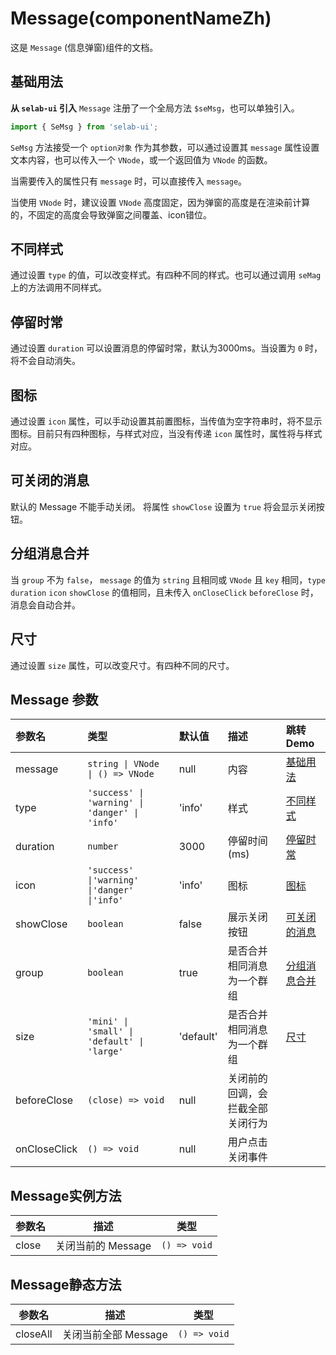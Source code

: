 # Message(componentNameZh)

这是 `Message` (信息弹窗)组件的文档。
## 基础用法
**从 `selab-ui` 引入**
`Message` 注册了一个全局方法 `$seMsg`，也可以单独引入。

```js
import { SeMsg } from 'selab-ui';
```
`SeMsg` 方法接受一个 `option对象` 作为其参数，可以通过设置其 `message` 属性设置文本内容，也可以传入一个 `VNode`，或一个返回值为 `VNode` 的函数。

当需要传入的属性只有 `message` 时，可以直接传入 `message`。

当使用 `VNode` 时，建议设置 `VNode` 高度固定，因为弹窗的高度是在渲染前计算的，不固定的高度会导致弹窗之间覆盖、icon错位。
<preview path="../../demos/message/messageBase.vue" title="基本使用" description=" "></preview>

## 不同样式
通过设置 `type` 的值，可以改变样式。有四种不同的样式。也可以通过调用 `seMag` 上的方法调用不同样式。 
<preview path="../../demos/message/messageType.vue" title="基本使用" description=" "></preview>

## 停留时常
通过设置 `duration` 可以设置消息的停留时常，默认为3000ms。当设置为 `0` 时，将不会自动消失。
<preview path="../../demos/message/messageDuration.vue" title="基本使用" description=" "></preview>

## 图标
通过设置 `icon` 属性，可以手动设置其前置图标，当传值为空字符串时，将不显示图标。目前只有四种图标，与样式对应，当没有传递 `icon` 属性时，属性将与样式对应。
<preview path="../../demos/message/messageIcon.vue" title="基本使用" description=" "></preview>

## 可关闭的消息
默认的 Message 不能手动关闭。 将属性 `showClose` 设置为 `true` 将会显示关闭按钮。
<preview path="../../demos/message/messageShowClose.vue" title="基本使用" description=" "></preview>

## 分组消息合并
当 `group` 不为 `false`， `message` 的值为 `string` 且相同或 `VNode` 且 `key` 相同，`type` `duration` `icon` `showClose` 的值相同，且未传入 `onCloseClick` `beforeClose` 时，消息会自动合并。
<preview path="../../demos/message/messageGroup.vue" title="基本使用" description=" "></preview>

## 尺寸
通过设置 `size` 属性，可以改变尺寸。有四种不同的尺寸。
<preview path="../../demos/message/messageSize.vue" title="基本使用" description=" "></preview>


<!-- ## Message的基础配置 -->

## Message 参数

| 参数名       | 类型                                           | 默认值 | 描述                             | 跳转 Demo |
| :----------- | :--------------------------------------------- | :-------- | :------------------------------- | :-------- |
| message      | `string \| VNode \| () => VNode`               | null      | 内容                             |[基础用法](#基础用法)|
| type         | `'success' \| 'warning' \| 'danger' \| 'info'` | 'info'    | 样式                             |[不同样式](#不同样式)|
| duration     | `number`                                       | 3000      | 停留时间(ms)                     |[停留时常](#停留时常)|
| icon         | `'success' \|'warning' \|'danger' \|'info'`    | 'info'    | 图标                             |[图标](#图标)|
| showClose    | `boolean`                                      | false     | 展示关闭按钮                     |[可关闭的消息](#可关闭的消息)|
| group        | `boolean`                                      | true      | 是否合并相同消息为一个群组       |[分组消息合并](#分组消息合并)|
| size         | `'mini' \| 'small' \| 'default' \| 'large'`    | 'default' | 是否合并相同消息为一个群组       |[尺寸](#尺寸)|
| beforeClose  | `(close) => void`                              | null      | 关闭前的回调，会拦截全部关闭行为 |           |
| onCloseClick | `() => void`                                   | null      | 用户点击关闭事件                 |           |


## Message实例方法
| 参数名 | 描述 | 类型 |
| ------ | ---- | --------- |
| close  | 关闭当前的 Message | `() => void` |

## Message静态方法
| 参数名 | 描述 | 类型 |
| ------ | ---- | --------- |
| closeAll  | 关闭当前全部 Message | `() => void` |


